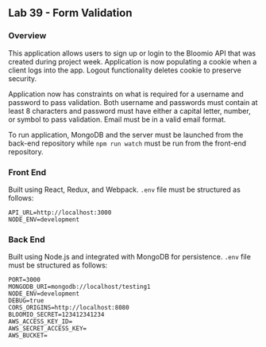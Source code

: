 ## Lab 39 - Form Validation

### Overview

This application allows users to sign up or login to the Bloomio API that was created during project week.
Application is now populating a cookie when a client logs into the app. Logout functionality deletes cookie to preserve security.

Application now has constraints on what is required for a username and password to pass validation. Both username and passwords must contain at least 8 characters and password must have either a capital letter, number, or symbol to pass validation. Email must be in a valid email format.

To run application, MongoDB and the server must be launched from the back-end repository while `npm run watch` must be run from the front-end repository.

### Front End

Built using React, Redux, and Webpack. `.env` file must be structured as follows:

```
API_URL=http://localhost:3000
NODE_ENV=development
```

### Back End

Built using Node.js and integrated with MongoDB for persistence. `.env` file must be structured as follows:
```
PORT=3000
MONGODB_URI=mongodb://localhost/testing1
NODE_ENV=development
DEBUG=true
CORS_ORIGINS=http://localhost:8080
BLOOMIO_SECRET=123412341234
AWS_ACCESS_KEY_ID=
AWS_SECRET_ACCESS_KEY=
AWS_BUCKET=
```